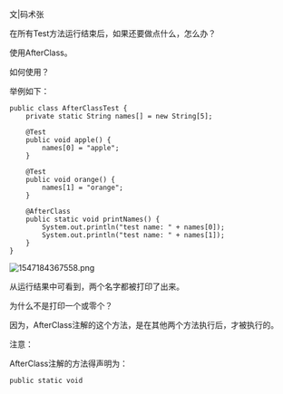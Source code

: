 文|码术张

在所有Test方法运行结束后，如果还要做点什么，怎么办？

使用AfterClass。

如何使用？

举例如下：

```
public class AfterClassTest {
    private static String names[] = new String[5];

    @Test
    public void apple() {
        names[0] = "apple";
    }

    @Test
    public void orange() {
        names[1] = "orange";
    }

    @AfterClass
    public static void printNames() {
        System.out.println("test name: " + names[0]);
        System.out.println("test name: " + names[1]);
    }
}
```

![1547184367558.png](https://upload-images.jianshu.io/upload_images/8093186-db768e8bc12a803a.png?imageMogr2/auto-orient/strip%7CimageView2/2/w/1240)


从运行结果中可看到，两个名字都被打印了出来。

为什么不是打印一个或零个？

因为，AfterClass注解的这个方法，是在其他两个方法执行后，才被执行的。

注意：

AfterClass注解的方法得声明为：

`public static void`
